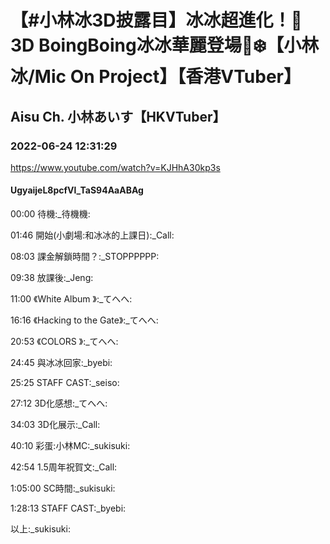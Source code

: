 # 【#小林冰3D披露目】冰冰超進化！💖3D BoingBoing冰冰華麗登場🧊❄️【小林冰/Mic On Project】【香港VTuber】

## Aisu Ch. 小林あいす【HKVTuber】

### 2022-06-24 12:31:29

https://www.youtube.com/watch?v=KJHhA30kp3s

#### UgyaijeL8pcfVl_TaS94AaABAg

00:00 待機:_待機機:

01:46 開始(小劇場:和冰冰的上課日):_Call:

08:03 課金解鎖時間？:_STOPPPPPP:

09:38 放課後:_Jeng:

11:00 《White Album 》:_てへへ:

16:16 《Hacking to the Gate》:_てへへ:

20:53 《COLORS 》:_てへへ:

24:45 與冰冰回家:_byebi:

25:25 STAFF CAST:_seiso:

27:12 3D化感想:_てへへ:

34:03 3D化展示:_Call:

40:10 彩蛋:小林MC:_sukisuki:

42:54 1.5周年祝賀文:_Call:

1:05:00 SC時間:_sukisuki:

1:28:13 STAFF CAST:_byebi:

以上:_sukisuki:

